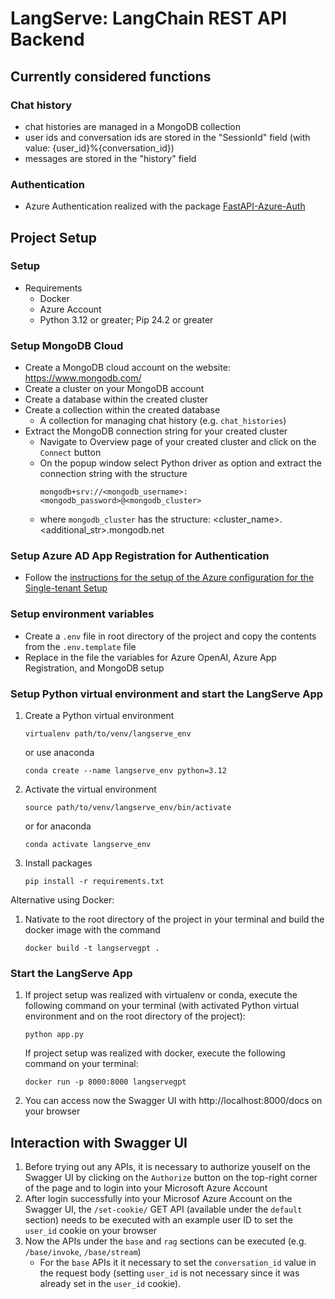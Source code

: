 # LangServe: LangChain REST API Backend

## Currently considered functions
### Chat history
- chat histories are managed in a MongoDB collection
- user ids and conversation ids are stored in the "SessionId" field (with value: {user_id}%{conversation_id})
- messages are stored in the "history" field 

### Authentication
- Azure Authentication realized with the package [FastAPI-Azure-Auth](https://intility.github.io/fastapi-azure-auth/)


## Project Setup

### Setup
- Requirements
    - Docker
    - Azure Account
    - Python 3.12 or greater; Pip 24.2 or greater

### Setup MongoDB Cloud
- Create a MongoDB cloud account on the website: https://www.mongodb.com/
- Create a cluster on your MongoDB account
- Create a database within the created cluster
- Create a collection within the created database
    - A collection for managing chat history (e.g. `chat_histories`)
- Extract the MongoDB connection string for your created cluster
    - Navigate to Overview page of your created cluster and click on the `Connect` button
    - On the popup window select Python driver as option and extract the connection string with the structure
        ```
        mongodb+srv://<mongodb_username>:<mongodb_password>@<mongodb_cluster>
        ```
    - where `mongodb_cluster` has the structure: <cluster_name>.<additional_str>.mongodb.net

### Setup Azure AD App Registration for Authentication
- Follow the [instructions for the setup of the Azure configuration for the Single-tenant Setup](https://intility.github.io/fastapi-azure-auth/single-tenant/azure_setup)

### Setup environment variables
- Create a `.env` file in root directory of the project and copy the contents from the `.env.template` file
- Replace in the file the variables for Azure OpenAI, Azure App Registration, and MongoDB setup

### Setup Python virtual environment and start the LangServe App
1) Create a Python virtual environment
    ```
    virtualenv path/to/venv/langserve_env
    ```
    or use anaconda
    ```
    conda create --name langserve_env python=3.12
    ```
2) Activate the virtual environment
    ```
    source path/to/venv/langserve_env/bin/activate
    ```
    or for anaconda
    ```
    conda activate langserve_env
    ```
3) Install packages
    ```
    pip install -r requirements.txt
    ```

Alternative using Docker:

1) Nativate to the root directory of the project in your terminal and build the docker image with the command

    ```
    docker build -t langservegpt .
    ```

### Start the LangServe App
1) If project setup was realized with virtualenv or conda, execute the following command on your terminal (with activated Python virtual environment and on the root directory of the project):
    ```
    python app.py
    ```

    If project setup was realized with docker, execute the following command on your terminal:

    ```
    docker run -p 8000:8000 langservegpt
    ```

2) You can access now the Swagger UI with http://localhost:8000/docs on your browser


## Interaction with Swagger UI
1) Before trying out any APIs, it is necessary to authorize youself on the Swagger UI by clicking on the `Authorize` button on the top-right corner of the page and to login into your Microsoft Azure Account
2) After login successfully into your Microsof Azure Account on the Swagger UI, the `/set-cookie/` GET API (available under the `default` section) needs to be executed with an example user ID to set the `user_id` cookie on your browser
3) Now the APIs under the `base` and `rag` sections can be executed (e.g. `/base/invoke`, `/base/stream`)
    - For the `base` APIs it it necessary to set the `conversation_id` value in the request body (setting `user_id` is not necessary since it was already set in the `user_id` cookie).
